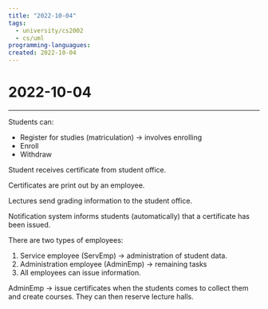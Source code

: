 ```yaml
---
title: "2022-10-04"
tags:
  - university/cs2002
  - cs/uml
programming-languagues:
created: 2022-10-04
---
```

# 2022-10-04
---
Students can:

- Register for studies (matriculation) -> involves enrolling
- Enroll
- Withdraw

Student receives certificate from student office.

Certificates are print out by an employee.

Lectures send grading information to the student office.

Notification system informs students (automatically) that a certificate has been issued.

There are two types of employees:

1. Service employee (ServEmp) -> administration of student data.
2. Administration employee (AdminEmp) -> remaining tasks
3. All employees can issue information.

AdminEmp -> issue certificates when the students comes to collect them and create courses. They can then reserve lecture halls.